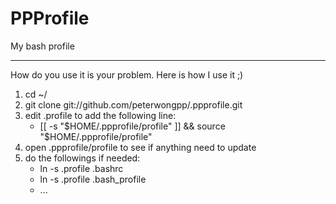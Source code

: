 # PPProfile

My bash profile

---

How do you use it is your problem. Here is how I use it ;)

1. cd ~/
2. git clone git://github.com/peterwongpp/.ppprofile.git
3. edit .profile to add the following line:
    - [[ -s "$HOME/.ppprofile/profile" ]] && source "$HOME/.ppprofile/profile"
4. open .ppprofile/profile to see if anything need to update
5. do the followings if needed:
    - ln -s .profile .bashrc
    - ln -s .profile .bash_profile
    - ...
